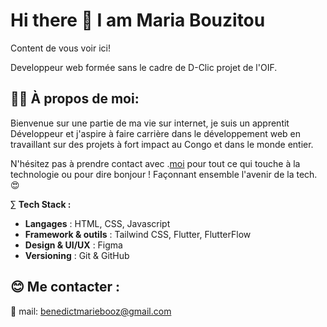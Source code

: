 # Hi there 👋 I am **Maria Bouzitou**

Content de vous voir ici!

Developpeur web formée sans le cadre de D-Clic projet de l'OIF.

## 🐱‍🏍 À propos de moi:

Bienvenue sur une partie de ma vie sur internet, je suis un apprentit Développeur et j'aspire à faire carrière dans le développement web en travaillant sur des projets à fort impact au Congo et dans le monde entier.

N'hésitez pas à prendre contact avec .[moi](#) pour tout ce qui touche à la technologie ou pour dire bonjour ! Façonnant ensemble l'avenir de la tech.😍

∑ **Tech Stack  :**
- **Langages** : HTML, CSS, Javascript
- **Framework & outils** : Tailwind CSS, Flutter, FlutterFlow
- **Design & UI/UX** : Figma
- **Versioning** : Git & GitHub

## 😊 Me contacter :
📧 mail: benedictmariebooz@gmail.com

